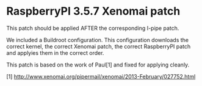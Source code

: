 RaspberryPI 3.5.7 Xenomai patch
===============

This patch should be applied AFTER the corresponding I-pipe patch.

We included a Buildroot configuration. This configuration downloads the correct kernel, the correct Xenomai patch, the correct RaspberryPI patch and applyies them in the correct order.

This patch is based on the work of Paul[1] and fixed for applying cleanly.

[1] http://www.xenomai.org/pipermail/xenomai/2013-February/027752.html
